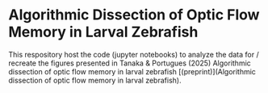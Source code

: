# Algorithmic Dissection of Optic Flow Memory in Larval Zebrafish
This respository host the code (jupyter notebooks) to analyze the data for / recreate the figures presented in Tanaka & Portugues (2025) Algorithmic dissection of optic flow memory in larval zebrafish [(preprint)](Algorithmic dissection of optic flow memory in larval zebrafish).
